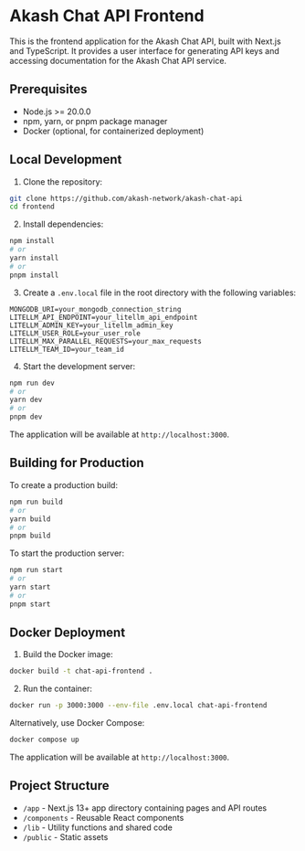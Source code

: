 # Akash Chat API Frontend

This is the frontend application for the Akash Chat API, built with Next.js and TypeScript. It provides a user interface for generating API keys and accessing documentation for the Akash Chat API service.

## Prerequisites

- Node.js >= 20.0.0
- npm, yarn, or pnpm package manager
- Docker (optional, for containerized deployment)

## Local Development

1. Clone the repository:

```bash
git clone https://github.com/akash-network/akash-chat-api
cd frontend
```

2. Install dependencies:

```bash
npm install
# or
yarn install
# or
pnpm install
```

3. Create a `.env.local` file in the root directory with the following variables:

```plaintext
MONGODB_URI=your_mongodb_connection_string
LITELLM_API_ENDPOINT=your_litellm_api_endpoint
LITELLM_ADMIN_KEY=your_litellm_admin_key
LITELLM_USER_ROLE=your_user_role
LITELLM_MAX_PARALLEL_REQUESTS=your_max_requests
LITELLM_TEAM_ID=your_team_id
```

4. Start the development server:

```bash
npm run dev
# or
yarn dev
# or
pnpm dev
```

The application will be available at `http://localhost:3000`.

## Building for Production

To create a production build:

```bash
npm run build
# or
yarn build
# or
pnpm build
```

To start the production server:

```bash
npm run start
# or
yarn start
# or
pnpm start
```

## Docker Deployment

1. Build the Docker image:

```bash
docker build -t chat-api-frontend .
```

2. Run the container:

```bash
docker run -p 3000:3000 --env-file .env.local chat-api-frontend
```

Alternatively, use Docker Compose:

```bash
docker compose up
```
The application will be available at `http://localhost:3000`.

## Project Structure

- `/app` - Next.js 13+ app directory containing pages and API routes
- `/components` - Reusable React components
- `/lib` - Utility functions and shared code
- `/public` - Static assets
